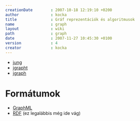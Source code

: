 ```yaml
---
creationDate        : 2007-10-18 12:19:10 +0200 
author              : kocka 
title               : Gráf reprezentációk és algoritmusok 
name                : graph 
layout              : wiki 
path                : graph 
date                : 2007-11-27 10:45:30 +0100 
version             : 4 
creator             : kocka 
---
```

*   [jung](jung.html)
*   [jgrapht](Missing.html)
*   [jgraph](Missing.html)

# Formátumok

*   [GraphML](GraphML.html)
*   [RDF](RDF.html) (ez legalábbis még ide vág)


